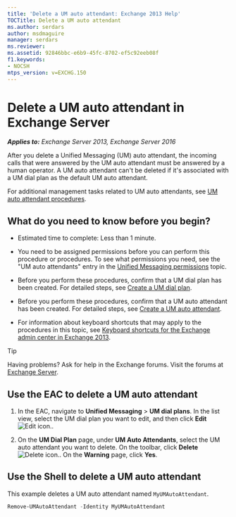 ```yaml
---
title: 'Delete a UM auto attendant: Exchange 2013 Help'
TOCTitle: Delete a UM auto attendant
ms.author: serdars
author: msdmaguire
manager: serdars
ms.reviewer:
ms.assetid: 92846bbc-e6b9-45fc-8702-ef5c92eeb08f
f1.keywords:
- NOCSH
mtps_version: v=EXCHG.150
---
```


# Delete a UM auto attendant in Exchange Server

_**Applies to:** Exchange Server 2013, Exchange Server 2016_

After you delete a Unified Messaging (UM) auto attendant, the incoming calls that were answered by the UM auto attendant must be answered by a human operator. A UM auto attendant can't be deleted if it's associated with a UM dial plan as the default UM auto attendant.

For additional management tasks related to UM auto attendants, see [UM auto attendant procedures](um-auto-attendant-procedures-exchange-2013-help.md).

## What do you need to know before you begin?

- Estimated time to complete: Less than 1 minute.

- You need to be assigned permissions before you can perform this procedure or procedures. To see what permissions you need, see the "UM auto attendants" entry in the [Unified Messaging permissions](unified-messaging-permissions-exchange-2013-help.md) topic.

- Before you perform these procedures, confirm that a UM dial plan has been created. For detailed steps, see [Create a UM dial plan](create-um-dial-plan-exchange-2013-help.md).

- Before you perform these procedures, confirm that a UM auto attendant has been created. For detailed steps, see [Create a UM auto attendant](create-a-um-auto-attendant-exchange-2013-help.md).

- For information about keyboard shortcuts that may apply to the procedures in this topic, see [Keyboard shortcuts for the Exchange admin center in Exchange 2013](keyboard-shortcuts-in-the-exchange-admin-center-2013-help.md).

> [!TIP]
> Having problems? Ask for help in the Exchange forums. Visit the forums at [Exchange Server](https://social.technet.microsoft.com/forums/office/home?category=exchangeserver).

## Use the EAC to delete a UM auto attendant

1. In the EAC, navigate to **Unified Messaging** \> **UM dial plans**. In the list view, select the UM dial plan you want to edit, and then click **Edit** ![Edit icon.](images/ITPro_EAC_EditIcon.gif).

2. On the **UM Dial Plan** page, under **UM Auto Attendants**, select the UM auto attendant you want to delete. On the toolbar, click **Delete** ![Delete icon.](images/ITPro_EAC_DeleteIcon.gif). On the **Warning** page, click **Yes**.

## Use the Shell to delete a UM auto attendant

This example deletes a UM auto attendant named `MyUMAutoAttendant`.

```powershell
Remove-UMAutoAttendant -Identity MyUMAutoAttendant
```
